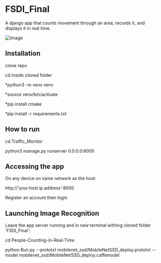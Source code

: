 # FSDI_Final
A django app that counts movement through an area, records it, and displays it in real time.

![Image](file:///home/charles/Desktop/Scrum_Structure/Hive.png)

Installation
------------
clone repo

cd inside cloned folder

*python3 -m venv venv

*source venv/bin/activate

*pip install cmake

*pip install -r requirements.txt


How to run
--------------
cd Traffic_Monitor

python3 manage.py runserver 0.0.0.0:8000


Accessing the app
------------------
On any device on same network as the host:

http://'your.host.ip.address':8000

Register an account then login


Launching Image Recognition
---------------------------
Leave the app server running and in new terminal withing cloned folder 'FSDI_Final':

cd People-Counting-in-Real-Time

python Run.py --prototxt mobilenet_ssd/MobileNetSSD_deploy.prototxt --model mobilenet_ssd/MobileNetSSD_deploy.caffemodel
